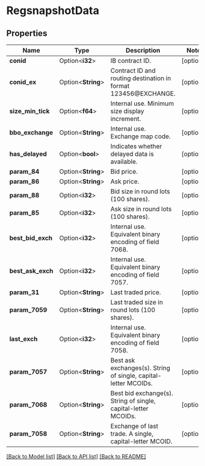 # RegsnapshotData

## Properties

Name | Type | Description | Notes
------------ | ------------- | ------------- | -------------
**conid** | Option<**i32**> | IB contract ID. | [optional]
**conid_ex** | Option<**String**> | Contract ID and routing destination in format 123456@EXCHANGE. | [optional]
**size_min_tick** | Option<**f64**> | Internal use. Minimum size display increment. | [optional]
**bbo_exchange** | Option<**String**> | Internal use. Exchange map code. | [optional]
**has_delayed** | Option<**bool**> | Indicates whether delayed data is available. | [optional]
**param_84** | Option<**String**> | Bid price. | [optional]
**param_86** | Option<**String**> | Ask price. | [optional]
**param_88** | Option<**i32**> | Bid size in round lots (100 shares). | [optional]
**param_85** | Option<**i32**> | Ask size in round lots (100 shares). | [optional]
**best_bid_exch** | Option<**i32**> | Internal use. Equivalent binary encoding of field 7068. | [optional]
**best_ask_exch** | Option<**i32**> | Internal use. Equivalent binary encoding of field 7057. | [optional]
**param_31** | Option<**String**> | Last traded price. | [optional]
**param_7059** | Option<**String**> | Last traded size in round lots (100 shares). | [optional]
**last_exch** | Option<**i32**> | Internal use. Equivalent binary encoding of field 7058. | [optional]
**param_7057** | Option<**String**> | Best ask exchanges(s). String of single, capital-letter MCOIDs. | [optional]
**param_7068** | Option<**String**> | Best bid exchange(s). String of single, capital-letter MCOIDs. | [optional]
**param_7058** | Option<**String**> | Exchange of last trade. A single, capital-letter MCOID. | [optional]

[[Back to Model list]](../README.md#documentation-for-models) [[Back to API list]](../README.md#documentation-for-api-endpoints) [[Back to README]](../README.md)
